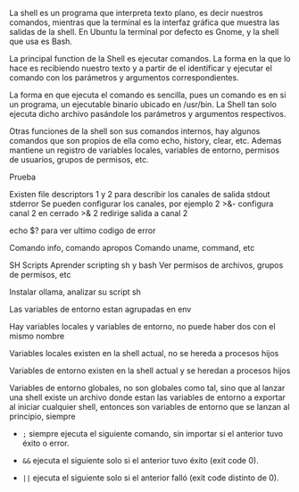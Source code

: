 La shell es un programa que interpreta texto plano, es decir nuestros comandos, mientras que la terminal es la interfaz gráfica que muestra las salidas de la shell. En Ubuntu la terminal por defecto es Gnome, y la shell que usa es Bash.

La principal function de la Shell es ejecutar comandos. La forma en la que lo hace es recibiendo nuestro texto y a partir de el identificar y ejecutar el comando con los parámetros y argumentos correspondientes. 

La forma en que ejecuta el comando es sencilla, pues un comando es en si un programa, un ejecutable binario ubicado en /usr/bin. La Shell tan solo ejecuta dicho archivo pasándole los parámetros y argumentos respectivos.

Otras funciones de la shell son sus comandos internos, hay algunos comandos que son propios de ella como echo, history, clear, etc. Ademas mantiene un registro de variables locales, variables de entorno, permisos de usuarios, grupos de permisos, etc.

Prueba

Existen file descriptors 1 y 2 para describir los canales de salida stdout stderror
Se pueden configurar los canales, por ejemplo
2 \>&- configura canal 2 en cerrado
\>& 2 redirige salida a canal 2

echo $? para ver ultimo codigo de error



Comando info, comando apropos
Comando uname, command, etc


SH Scripts
Aprender scripting sh y bash
Ver permisos de archivos, grupos de permisos, etc

Instalar ollama, analizar su script sh



Las variables de entorno estan agrupadas en env

Hay variables locales y variables de entorno, no puede haber dos con el mismo nombre

Variables locales existen en la shell actual, no se hereda a procesos hijos

Variables de entorno existen en la shell actual y se heredan a procesos hijos

Variables de entorno globales, no son globales como tal, sino que al lanzar una shell existe un archivo donde estan las variables de entorno a exportar al iniciar cualquier shell, entonces son variables de entorno que se lanzan al principio, siempre

- `;` siempre ejecuta el siguiente comando, sin importar si el anterior tuvo éxito o error.
    
- `&&` ejecuta el siguiente solo si el anterior tuvo éxito (exit code 0).
    
- `||` ejecuta el siguiente solo si el anterior falló (exit code distinto de 0).